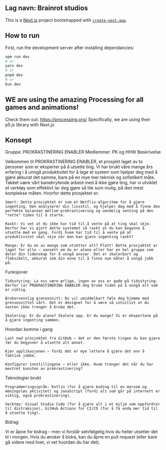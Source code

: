 ## Lag navn: Brainrot studios

This is a [Next.js](https://nextjs.org) project bootstrapped with [`create-next-app`](https://nextjs.org/docs/app/api-reference/cli/create-next-app).

## How to run

First, run the development server after installing dependancies:

```bash
npm run dev
# or
yarn dev
# or
pnpm dev
# or
bun dev
```

## WE are using the amazing Processing for all games and animations!
Check them out: https://processing.org/
Specifically, we are using their p5.js library with Next.js

## Konsept

Gruppe: PROKRASTINERING ENABLER
Medlemmer: PK og HHW
Beskrivelse

Velkommen til PROKRASTINERING ENABLER, et prosjekt laget av to personer som er eksperter på å utsette ting. Vi har brukt våre mange års erfaring i å unngå produktivitet for å lage et system som hjelper deg med å gjøre akkurat det samme, bare på en mye mer teknisk og sofistikert måte. Takket være vårt banebrytende arbeid med å ikke gjøre ting, har vi utviklet et verktøy som effektivt lar deg gjøre så lite som mulig, på den mest komplekse måten.
Hvorfor dette prosjektet er:

    Smart: Dette prosjektet er som et Netflix-algoritme for å gjøre ingenting. Den analyserer din livsstil, og hjelper deg med å finne den perfekte balansen mellom prokrastinering og uendelig venting på den "rette" tiden til å starte.

    Raskt: Vi vet at du ikke har tid til å vente på at ting skal skje. Derfor har vi gjort dette systemet så raskt at du kan begynne å utsette med en gang. Fordi hvem har tid til å vente på at produktivitet skal skje når man kan gjøre ingenting raskt?

    Mange: Er du en av mange som utsetter alt? Flott! Dette prosjektet er laget for alle – uansett om du er alene eller har en hel gruppe som deler din lidenskap for å unngå ansvar. Det er skalerbart og fleksibelt, akkurat som din evne til å finne nye måter å unngå jobb på.

Funksjoner

    Tidsstyring: La oss være ærlige, ingen av oss er gode på tidsstyring. Derfor lar PROKRASTINERING ENABLER deg bruke tiden på å unngå alt som er viktig.

    Brukervennlig grensesnitt: Du vil umiddelbart føle deg hjemme med grensesnittet vårt. Det er designet for å være så intuitivt at du nesten ikke trenger å bruke det.

    Skalering: Er du alene? Skalere opp. Er du mange? Vi er ekspertene på å gjøre ingenting sammen.

Hvordan komme i gang

    Last ned prosjektet fra GitHub – det er den første tingen du kan gjøre før du begynner å utsette alt annet.

    Kjør applikasjonen – fordi det er mye lettere å gjøre det enn å faktisk jobbe.

    Konfigurer innstillingene – eller ikke. Hvem trenger det når du har mestret kunsten av prokrastinering?

Teknologier brukt

    Programmeringsspråk: Kotlin (for å gjøre koding til en morsom og meningsløs aktivitet) og JavaScript (fordi alt som går på internett er viktig, også prokrastinering).

    Verktøy: Visual Studio Code (for å gjøre alt i et miljø som oppfordrer til distraksjon), GitHub Actions for CI/CD (for å få enda mer tid til å utsette ting).

Bidrag

Vi er åpne for bidrag – men vi forstår selvfølgelig hvis du heller utsetter det til i morgen. Hvis du ønsker å bidra, kan du åpne en pull request (eller bare gå videre med livet, vi vet hvordan du har det).
